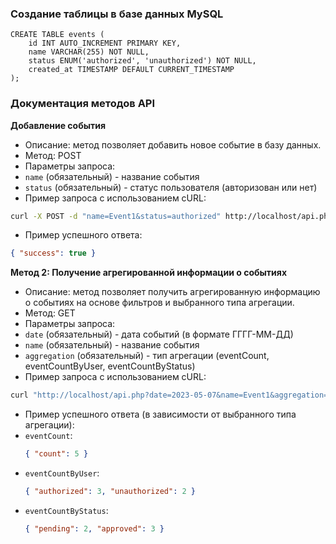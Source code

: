 ### Создание таблицы в базе данных MySQL

```mysql
CREATE TABLE events (
    id INT AUTO_INCREMENT PRIMARY KEY,
    name VARCHAR(255) NOT NULL,
    status ENUM('authorized', 'unauthorized') NOT NULL,
    created_at TIMESTAMP DEFAULT CURRENT_TIMESTAMP
);
```

 ### Документация методов API

**Добавление события**

- Описание: метод позволяет добавить новое событие в базу данных.
- Метод: POST
- Параметры запроса:
 - `name` (обязательный) - название события
 - `status` (обязательный) - статус пользователя (авторизован или нет)
- Пример запроса c использованием cURL:
 ```bash
 curl -X POST -d "name=Event1&status=authorized" http://localhost/api.php
 ```
- Пример успешного ответа:
 ```json
 { "success": true }
 ```

**Метод 2: Получение агрегированной информации о событиях**

- Описание: метод позволяет получить агрегированную информацию о событиях на основе фильтров и выбранного типа агрегации.
- Метод: GET
- Параметры запроса:
 - `date` (обязательный) - дата событий (в формате ГГГГ-ММ-ДД)
 - `name` (обязательный) - название события
 - `aggregation` (обязательный) - тип агрегации (eventCount, eventCountByUser, eventCountByStatus)
- Пример запроса c использованием cURL:
 ```bash
 curl "http://localhost/api.php?date=2023-05-07&name=Event1&aggregation=eventCount"
 ```
- Пример успешного ответа (в зависимости от выбранного типа агрегации):
 - `eventCount`:
   ```json
   { "count": 5 }
   ```
 - `eventCountByUser`:
   ```json
   { "authorized": 3, "unauthorized": 2 }
   ```
 - `eventCountByStatus`:
   ```json
   { "pending": 2, "approved": 3 }
   ```
